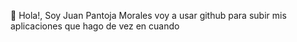 👋 Hola!, Soy Juan Pantoja Morales voy a usar github para subir mis aplicaciones que hago de vez en cuando

